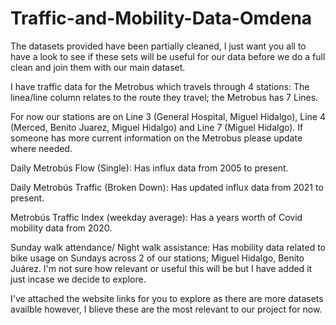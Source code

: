 # Traffic-and-Mobility-Data-Omdena

The datasets provided have been partially cleaned, I just want you all to have a look to see if these sets will be useful for our data before we do a full clean and join them with our main dataset.

I have traffic data for the Metrobus which travels through 4 stations: The linea/line column relates to the route they travel; the Metrobus has 7 Lines. 

For now our stations are on Line 3 (General Hospital, Miguel Hidalgo), Line 4 (Merced, Benito Juarez, Miguel Hidalgo) and Line 7 (Miguel Hidalgo). If someone has more current information on the Metrobus please update where needed.

Daily Metrobús Flow (Single): Has influx data from 2005 to present. 

Daily Metrobús Traffic (Broken Down): Has updated influx data from 2021 to present.

Metrobús Traffic Index (weekday average): Has a years worth of  Covid mobility data from 2020.

Sunday walk attendance/ Night walk assistance: Has mobility data related to bike usage on Sundays across 2 of our stations; Miguel Hidalgo, Benito Juárez. I'm not sure how relevant or useful this will be but I have added it just incase we decide to explore.

I've attached the website links for you to explore as there are more datasets availble however, I blieve these are the most relevant to our project for now. 
